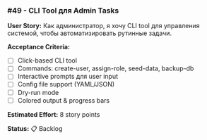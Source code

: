 ### #49 - CLI Tool для Admin Tasks

**User Story:**
Как администратор, я хочу CLI tool для управления системой, чтобы автоматизировать рутинные задачи.

**Acceptance Criteria:**
- [ ] Click-based CLI tool
- [ ] Commands: create-user, assign-role, seed-data, backup-db
- [ ] Interactive prompts для user input
- [ ] Config file support (YAML/JSON)
- [ ] Dry-run mode
- [ ] Colored output & progress bars

**Estimated Effort:** 8 story points

**Status:** 📋 Backlog